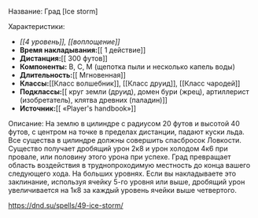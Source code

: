Название: Град \[Ice storm] 

Характеристики:
- *[[4 уровень]], [[воплощение]]*
- **Время накладывания:**[[ 1 действие]]
- **Дистанция:**[[ 300 футов]]
- **Компоненты:** В, С, М (щепотка пыли и несколько капель воды)
- **Длительность:**[[ Мгновенная]]
- **Классы:**[[Класс  волшебник]], [[Класс друид]], [[Класс чародей]]
- **Подклассы:**[[ круг земли (друид), домен бури (жрец), артиллерист (изобретатель), клятва древних (паладин)]]
- **Источник:**[[ «Player's handbook»]]

Описание:
На землю в цилиндре с радиусом 20 футов и высотой 40 футов, с центром на точке в пределах дистанции, падают куски льда. Все существа в цилиндре должны совершить спасбросок Ловкости. Существо получает дробящий урон 2к8 и урон холодом 4к6 при провале, или половину этого урона при успехе.
Град превращает область воздействия в труднопроходимую местность до конца вашего следующего хода.
На больших уровнях. Если вы накладываете это заклинание, используя ячейку 5-го уровня или выше, дробящий урон увеличивается на 1к8 за каждый уровень ячейки выше четвертого.

https://dnd.su/spells/49-ice-storm/